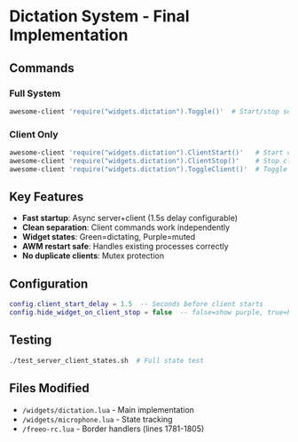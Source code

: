 # Dictation System - Final Implementation

## Commands

### Full System
```bash
awesome-client 'require("widgets.dictation").Toggle()'  # Start/stop server+client+widget
```

### Client Only
```bash
awesome-client 'require("widgets.dictation").ClientStart()'   # Start client
awesome-client 'require("widgets.dictation").ClientStop()'    # Stop client  
awesome-client 'require("widgets.dictation").ToggleClient()'  # Toggle client
```

## Key Features
- **Fast startup**: Async server+client (1.5s delay configurable)
- **Clean separation**: Client commands work independently
- **Widget states**: Green=dictating, Purple=muted
- **AWM restart safe**: Handles existing processes correctly
- **No duplicate clients**: Mutex protection

## Configuration
```lua
config.client_start_delay = 1.5  -- Seconds before client starts
config.hide_widget_on_client_stop = false  -- false=show purple, true=hide
```

## Testing
```bash
./test_server_client_states.sh  # Full state test
```

## Files Modified
- `/widgets/dictation.lua` - Main implementation
- `/widgets/microphone.lua` - State tracking
- `/freeo-rc.lua` - Border handlers (lines 1781-1805)